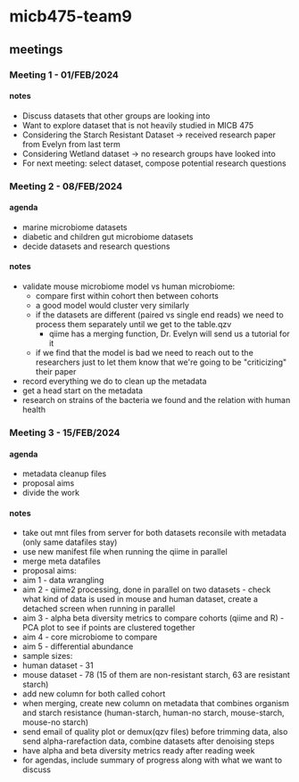 # micb475-team9

## meetings

### Meeting 1 - 01/FEB/2024
#### notes
- Discuss datasets that other groups are looking into
- Want to explore dataset that is not heavily studied in MICB 475
- Considering the Starch Resistant Dataset → received research paper from Evelyn from last term
- Considering Wetland dataset → no research groups have looked into
- For next meeting: select dataset, compose potential research questions

### Meeting 2 - 08/FEB/2024
#### agenda
- marine microbiome datasets
- diabetic and children gut microbiome datasets
- decide datasets and research questions

#### notes
- validate mouse microbiome model vs human microbiome:
	- compare first within cohort then between cohorts
	- a good model would cluster very similarly
	- if the datasets are different (paired vs single end reads) we need to process them separately until we get to the table.qzv
		- qiime has a merging function, Dr. Evelyn will send us a tutorial for it
	- if we find that the model is bad we need to reach out to the researchers just to let them know that we're going to be "criticizing" their paper
- record everything we do to clean up the metadata
- get a head start on the metadata
- research on strains of the bacteria we found and the relation with human health


### Meeting 3 - 15/FEB/2024
#### agenda
- metadata cleanup files
- proposal aims
- divide the work

#### notes
- take out mnt files from server for both datasets reconsile with metadata (only same datafiles stay)
- use new manifest file when running the qiime in parallel
- merge meta datafiles
- proposal aims:
- 	aim 1 - data wrangling
-	aim 2 - qiime2 processing, done in parallel on two datasets - check what kind of data is used in mouse and human dataset, create a detached screen when running in parallel
- 	aim 3 - alpha beta diversity metrics to compare cohorts (qiime and R) - PCA plot to see if points are clustered together
- 	aim 4 - core microbiome to compare
- 	aim 5 - differential abundance
- sample sizes:
- 	human dataset - 31
- 	mouse dataset - 78 (15 of them are non-resistant starch, 63 are resistant starch)
- 	add new column for both called cohort
- 	when merging, create new column on metadata that combines organism and starch resistance (human-starch, human-no starch, mouse-starch, mouse-no starch)
- send email of quality plot or demux(qzv files) before trimming data, also send alpha-rarefaction data, combine datasets after denoising steps
- have alpha and beta diversity metrics ready after reading week
- for agendas, include summary of progress along with what we want to discuss
